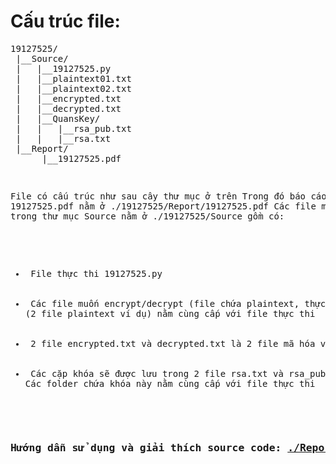 
<h1>Cấu trúc file:</h1>
<pre>
19127525/
 |__Source/
 |   |__19127525.py
 |   |__plaintext01.txt
 |   |__plaintext02.txt
 |   |__encrypted.txt
 |   |__decrypted.txt
 |   |__QuansKey/
 |   |   |__rsa_pub.txt
 |   |   |__rsa.txt
 |__Report/
      |__19127525.pdf 
<pre/>

File có cấu trúc như sau cây thư mục ở trên
Trong đó báo cáo là file 19127525.pdf nằm ở ./19127525/Report/19127525.pdf
Các file mã nguồn nằm trong thư mục Source nằm ở ./19127525/Source gồm có:
<ul>
  <li> File thực thi 19127525.py</li>
  <li> Các file muốn encrypt/decrypt (file chứa plaintext, thực hiện nhiệm vụ 2 - 3) là file plaintext01.txt và plaintext02.txt <br>(2 file plaintext ví dụ) nằm cùng cấp với file thực thi </li>
  <li> 2 file encrypted.txt và decrypted.txt là 2 file mã hóa và giải mã plaintext ở trên, nằm cùng cấp với file thực thi </li>
  <li> Các cặp khóa sẽ được lưu trong 2 file rsa.txt và rsa_pub.txt vào thư mục con chứa khóa, ở đây là QuansKey (folder này là ví dụ).<br>Các folder chứa khóa này nằm cùng cấp với file thực thi </li>
</ul>

<h3>Hướng dẫn sử dụng và giải thích source code: <a href = './Report/19127525.pdf'>./Report/19127525.pdf</a> </h3>


